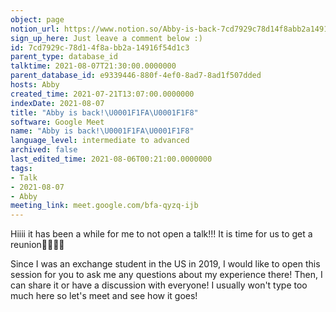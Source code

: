 ```yaml
---
object: page
notion_url: https://www.notion.so/Abby-is-back-7cd7929c78d14f8abb2a14916f54d1c3
sign_up_here: Just leave a comment below :)
id: 7cd7929c-78d1-4f8a-bb2a-14916f54d1c3
parent_type: database_id
talktime: 2021-08-07T21:30:00.0000000
parent_database_id: e9339446-880f-4ef0-8ad7-8ad1f507dded
hosts: Abby
created_time: 2021-07-21T13:07:00.0000000
indexDate: 2021-08-07
title: "Abby is back!\U0001F1FA\U0001F1F8"
software: Google Meet
name: "Abby is back!\U0001F1FA\U0001F1F8"
language_level: intermediate to advanced
archived: false
last_edited_time: 2021-08-06T00:21:00.0000000
tags:
- Talk
- 2021-08-07
- Abby
meeting_link: meet.google.com/bfa-qyzq-ijb
---
```


Hiiii it has been a while for me to not open a talk!!!
It is time for us to get a reunion🥰🥰👌🏻

Since I was an exchange student in the US in 2019, I would like to open this session for you to ask me any questions about my experience there! Then, I can share it or have a discussion with everyone! I usually won't type too much here so let's meet and see how it goes!







